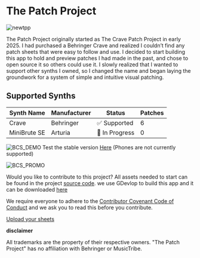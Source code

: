 # The Patch Project
![newtpp](https://github.com/user-attachments/assets/8a1c5fe7-738b-4a4a-9f89-2d48b626ce5b)

            
The Patch Project originally started as The Crave Patch Project in early 2025. I had purchased a Behringer Crave and realized I couldn’t find any patch sheets that were easy to follow and use. I decided to start building this app to hold and preview patches I had made in the past, and chose to open source it so others could use it. I slowly realized that I wanted to support other synths I owned, so I changed the name and began laying the groundwork for a system of simple and intuitive visual patching.

## Supported Synths

| Synth Name        | Manufacturer     | Status         |  Patches                 |
|-------------------|------------------|----------------|-------------------------|
|  Crave   | Behringer        | ✅ Supported    | 6   |
| MiniBrute SE      | Arturia          | 🔧 In Progress | 0        |


![BCS_DEMO](https://github.com/user-attachments/assets/0144d8d2-9043-4c6f-9425-7ff681362aa5)
Test the stable version [Here](https://app.edgingtondesmet.com) (Phones are not currently supported)

![BCS_PROMO](https://github.com/user-attachments/assets/47ce02f8-b92a-4ee8-a10e-3f3ca5e6c144)

Would you like to contribute to this project? All assets needed to start can be found in the project [source code](https://github.com/Connor-ed/The-Patch-Project.git). we use GDevlop to build this app and it can be downloaded [here](https://gdevelop.io) 

We require everyone to adhere to the [Contributor Covenant Code of Conduct](https://github.com/Connor-ed/The-Crave-Patch-Project/blob/main/CODE_OF_CONDUCT.md) and we ask you to read this before you contribute.



[Upload your sheets](https://connor.edgingtondesmet.com/patch-upload)

**disclaimer**

All trademarks are the property of their respective owners. "The Patch Project" has no affiliation with Behringer or MusicTribe.
